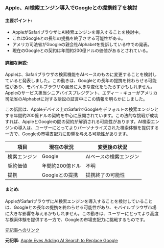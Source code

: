 ### Apple、AI検索エンジン導入でGoogleとの提携終了を検討

#### 主要ポイント:
- AppleがSafariブラウザにAI検索エンジンを導入することを検討中。
- これはGoogleとの長年の提携を終了させる可能性がある。
- アメリカ司法省がGoogleの親会社Alphabetを提訴している中での発表。
- 現在のGoogleとの契約は年間約200億ドルの価値があるとされている。

#### 詳細な解説:
Appleは、Safariブラウザの検索機能をAIベースのものに変更することを検討していると発表しました。この動きは、Googleとの長年の提携を終わらせる可能性があり、モバイルブラウザの風景に大きな変化をもたらすかもしれません。Appleのサービス担当シニアバイスプレジデント、エディー・キューがアメリカ司法省のAlphabetに対する訴訟の証言中にこの情報を明らかにしました。

この訴訟は、Appleデバイス上のSafariでGoogleをデフォルトの検索エンジンとする年間約200億ドルの契約を中心に展開されています。この法的な挑戦が成功すれば、AppleとGoogleの間の契約が解消される可能性があります。AI検索エンジンの導入は、ユーザーにとってよりパーソナライズされた検索体験を提供する一方で、Googleの市場支配力に影響を与える可能性があります。

| 項目 | 現在の状況 | 変更後の状況 |
|---|---|---|
| 検索エンジン | Google | AIベースの検索エンジン |
| 契約価値 | 年間約200億ドル | 不明 |
| 提携 | Googleとの提携 | 提携終了の可能性 |

#### まとめ:
AppleがSafariブラウザにAI検索エンジンを導入することを検討していることは、Googleとの長年の提携を終わらせる可能性があり、モバイルブラウザ市場に大きな影響を与えるかもしれません。この動きは、ユーザーにとってより高度な検索体験を提供する一方で、Googleの市場支配力に挑戦するものです。

[元記事へのリンク](#)

**元記事:** [Apple Eyes Adding AI Search to Replace Google](https://www.pymnts.com/apple/2025/apple-eyes-adding-ai-search-to-replace-google-ending-tech-giant-partnership/)